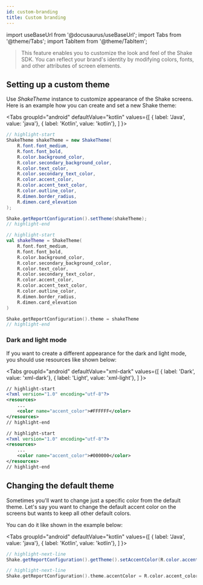 ```yaml
---
id: custom-branding
title: Custom branding
---
```

import useBaseUrl from '@docusaurus/useBaseUrl';
import Tabs from '@theme/Tabs';
import TabItem from '@theme/TabItem';

> This feature enables you to customize the look and feel of the Shake SDK. You can reflect your brand's identity by modifying colors, fonts, and other attributes of screen elements.

## Setting up a custom theme

Use *ShakeTheme* instance to customize appearance of the Shake screens. Here is an example how you can create and set a new Shake theme:

<Tabs
groupId="android"
defaultValue="kotlin"
values={[
{ label: 'Java', value: 'java'},
{ label: 'Kotlin', value: 'kotlin'},
]
}>

<TabItem value="java">

```java title="App.java"
// highlight-start
ShakeTheme shakeTheme = new ShakeTheme(
    R.font.font_medium,
    R.font.font_bold,
    R.color.background_color,
    R.color.secondary_background_color,
    R.color.text_color,
    R.color.secondary_text_color,
    R.color.accent_color,
    R.color.accent_text_color,
    R.color.outline_color,
    R.dimen.border_radius,
    R.dimen.card_elevation
);

Shake.getReportConfiguration().setTheme(shakeTheme);
// highlight-end
```

</TabItem>

<TabItem value="kotlin">

```kotlin title="App.kt"
// highlight-start
val shakeTheme = ShakeTheme(
    R.font.font_medium,
    R.font.font_bold,
    R.color.background_color,
    R.color.secondary_background_color,
    R.color.text_color,
    R.color.secondary_text_color,
    R.color.accent_color,
    R.color.accent_text_color,
    R.color.outline_color,
    R.dimen.border_radius,
    R.dimen.card_elevation
)

Shake.getReportConfiguration().theme = shakeTheme
// highlight-end
```

</TabItem>
</Tabs>

### Dark and light mode

If you want to create a different appearance for the dark and light mode, you should use resources like shown below:

<Tabs
groupId="android"
defaultValue="xml-dark"
values={[
{ label: 'Dark', value: 'xml-dark'},
{ label: 'Light', value: 'xml-light'},
]
}>

<TabItem value="xml-dark">

```xml title="values-night/colors.xml"
// highlight-start
<?xml version="1.0" encoding="utf-8"?>
<resources>
    ...
    <color name="accent_color">#FFFFFF</color>
</resources>
// highlight-end
```

</TabItem>

<TabItem value="xml-light">

```xml title="values/colors.xml"
// highlight-start
<?xml version="1.0" encoding="utf-8"?>
<resources>
    ...
    <color name="accent_color">#000000</color>
</resources>
// highlight-end
```

</TabItem>
</Tabs>

## Changing the default theme

Sometimes you'll want to change just a specific color from the default theme.
Let's say you want to change the default accent color on the screens but wants to keep all other default colors.

You can do it like shown in the example below:

<Tabs
groupId="android"
defaultValue="kotlin"
values={[
{ label: 'Java', value: 'java'},
{ label: 'Kotlin', value: 'kotlin'},
]
}>

<TabItem value="java">

```java title="App.java"
// highlight-next-line
Shake.getReportConfiguration().getTheme().setAccentColor(R.color.accent_color);
```

</TabItem>

<TabItem value="kotlin">

```kotlin title="App.kt"
// highlight-next-line
Shake.getReportConfiguration().theme.accentColor = R.color.accent_color
```

</TabItem>
</Tabs>
